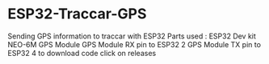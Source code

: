 # ESP32-Traccar-GPS

Sending GPS information to traccar with ESP32 Parts used : ESP32 Dev kit NEO-6M GPS Module GPS Module RX pin to ESP32 2 GPS Module TX pin to ESP32 4 to download code click on releases
